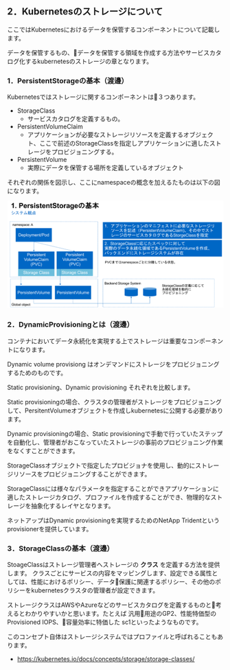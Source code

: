 ## 2．Kubernetesのストレージについて

ここではKubernetesにおけるデータを保管するコンポーネントについて記載します。

データを保管するもの、データを保管する領域を作成する方法やサービスカタログ化するkubernetesのストレージの章となります。

### 1．PersistentStorageの基本（渡邊）

Kubernetesではストレージに関するコンポーネントは３つあります。

- StorageClass
  - サービスカタログを定義するもの。
- PersistentVolumeClaim
  - アプリケーションが必要なストレージリソースを定義するオブジェクト、ここで前述のStorageClassを指定しアプリケーションに適したストレージをプロビジョニングする。
- PersistentVolume
  - 実際にデータを保管する場所を定義しているオブジェクト

それぞれの関係を図示し、ここにnamespaceの概念を加えるたものは以下の図になります。

![PersistentVolume Overview](images/2_PersistentVolumeOverview.png)

### 2．DynamicProvisioningとは（渡邊）

コンテナにおいてデータ永続化を実現する上でストレージは重要なコンポーネントになります。

Dynamic volume provisiong はオンデマンドにストレージをプロビジョニングするためのものです。

Static provisioning、Dynamic provisioning それぞれを比較します。

Static provisioningの場合、クラスタの管理者がストレージをプロビジョニングして、PersitentVolumeオブジェクトを作成しkubernetesに公開する必要があります。

Dynamic provisioningの場合、Static provisioningで手動で行っていたステップを自動化し、管理者がおこなっていたストレージの事前のプロビジョニング作業をなくすことができます。

StorageClassオブジェクトで指定したプロビジョナを使用し、動的にストレージリソースをプロビジョニングすることができます。

StorageClassには様々なパラメータを指定することができアプリケーションに適したストレージカタログ、プロファイルを作成することができ、物理的なストレージを抽象化するレイヤとなります。

ネットアップはDynamic provisioningを実現するためのNetApp Tridentというprovisionerを提供しています。


### 3．StorageClassの基本（渡邊）

StoageClassはストレージ管理者へストレージの **クラス** を定義する方法を提供します。
クラスごとにサービスの内容をマッピングします、設定できる属性としては、性能におけるポリシー、データ保護に関連するポリシー、その他のポリシーをkubernetesクラスタの管理者が設定できます。

ストレージクラスはAWSやAzureなどのサービスカタログを定義するものと考えるとわかりやすいかと思います。たとえば 汎用用途のGP2、性能特価型のProvisioned IOPS、容量効率に特価した sc1といったようなものです。

このコンセプト自体はストレージシステムではプロファイルと呼ばれることもあります。

- https://kubernetes.io/docs/concepts/storage/storage-classes/ 

